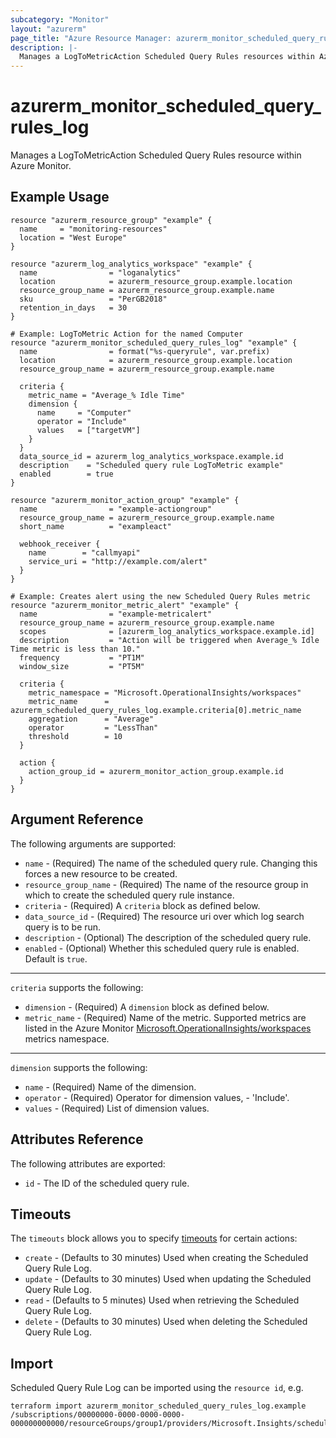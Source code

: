 ```yaml
---
subcategory: "Monitor"
layout: "azurerm"
page_title: "Azure Resource Manager: azurerm_monitor_scheduled_query_rules_log"
description: |-
  Manages a LogToMetricAction Scheduled Query Rules resources within Azure Monitor
---
```


# azurerm_monitor_scheduled_query_rules_log

Manages a LogToMetricAction Scheduled Query Rules resource within Azure Monitor.

## Example Usage

```hcl
resource "azurerm_resource_group" "example" {
  name     = "monitoring-resources"
  location = "West Europe"
}

resource "azurerm_log_analytics_workspace" "example" {
  name                = "loganalytics"
  location            = azurerm_resource_group.example.location
  resource_group_name = azurerm_resource_group.example.name
  sku                 = "PerGB2018"
  retention_in_days   = 30
}

# Example: LogToMetric Action for the named Computer
resource "azurerm_monitor_scheduled_query_rules_log" "example" {
  name                = format("%s-queryrule", var.prefix)
  location            = azurerm_resource_group.example.location
  resource_group_name = azurerm_resource_group.example.name

  criteria {
    metric_name = "Average_% Idle Time"
    dimension {
      name     = "Computer"
      operator = "Include"
      values   = ["targetVM"]
    }
  }
  data_source_id = azurerm_log_analytics_workspace.example.id
  description    = "Scheduled query rule LogToMetric example"
  enabled        = true
}

resource "azurerm_monitor_action_group" "example" {
  name                = "example-actiongroup"
  resource_group_name = azurerm_resource_group.example.name
  short_name          = "exampleact"

  webhook_receiver {
    name        = "callmyapi"
    service_uri = "http://example.com/alert"
  }
}

# Example: Creates alert using the new Scheduled Query Rules metric
resource "azurerm_monitor_metric_alert" "example" {
  name                = "example-metricalert"
  resource_group_name = azurerm_resource_group.example.name
  scopes              = [azurerm_log_analytics_workspace.example.id]
  description         = "Action will be triggered when Average_% Idle Time metric is less than 10."
  frequency           = "PT1M"
  window_size         = "PT5M"

  criteria {
    metric_namespace = "Microsoft.OperationalInsights/workspaces"
    metric_name      = azurerm_scheduled_query_rules_log.example.criteria[0].metric_name
    aggregation      = "Average"
    operator         = "LessThan"
    threshold        = 10
  }

  action {
    action_group_id = azurerm_monitor_action_group.example.id
  }
}
```

## Argument Reference

The following arguments are supported:

* `name` - (Required) The name of the scheduled query rule. Changing this forces a new resource to be created.
* `resource_group_name` - (Required) The name of the resource group in which to create the scheduled query rule instance.
* `criteria` - (Required) A `criteria` block as defined below.
* `data_source_id` - (Required) The resource uri over which log search query is to be run.
* `description` - (Optional) The description of the scheduled query rule.
* `enabled` - (Optional) Whether this scheduled query rule is enabled.  Default is `true`.

---

`criteria` supports the following:

* `dimension` - (Required) A `dimension` block as defined below.
* `metric_name` - (Required) Name of the metric.  Supported metrics are listed in the Azure Monitor [Microsoft.OperationalInsights/workspaces](https://docs.microsoft.com/en-us/azure/azure-monitor/platform/metrics-supported#microsoftoperationalinsightsworkspaces) metrics namespace.

---

`dimension` supports the following:

* `name` - (Required) Name of the dimension.
* `operator` - (Required) Operator for dimension values, - 'Include'.
* `values` - (Required) List of dimension values.

## Attributes Reference

The following attributes are exported:

* `id` - The ID of the scheduled query rule.

## Timeouts

The `timeouts` block allows you to specify [timeouts](https://www.terraform.io/docs/configuration/resources.html#timeouts) for certain actions:

* `create` - (Defaults to 30 minutes) Used when creating the Scheduled Query Rule Log.
* `update` - (Defaults to 30 minutes) Used when updating the Scheduled Query Rule Log.
* `read` - (Defaults to 5 minutes) Used when retrieving the Scheduled Query Rule Log.
* `delete` - (Defaults to 30 minutes) Used when deleting the Scheduled Query Rule Log.

## Import

Scheduled Query Rule Log can be imported using the `resource id`, e.g.

```shell
terraform import azurerm_monitor_scheduled_query_rules_log.example /subscriptions/00000000-0000-0000-0000-000000000000/resourceGroups/group1/providers/Microsoft.Insights/scheduledQueryRules/myrulename
```
